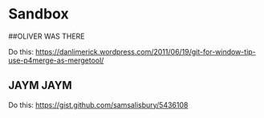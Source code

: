# Sandbox

##OLIVER WAS THERE

Do this:
https://danlimerick.wordpress.com/2011/06/19/git-for-window-tip-use-p4merge-as-mergetool/

## JAYM JAYM
Do this:
https://gist.github.com/samsalisbury/5436108
